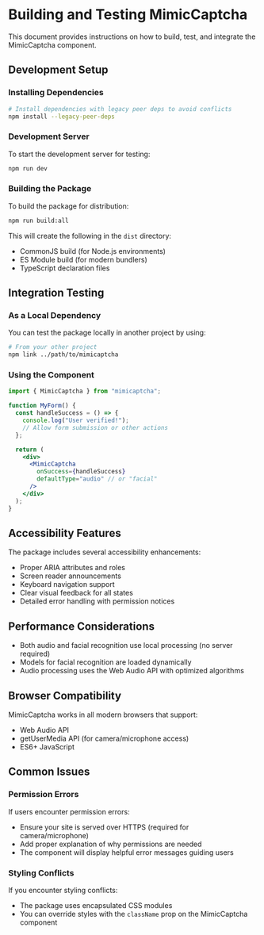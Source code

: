 # Building and Testing MimicCaptcha

This document provides instructions on how to build, test, and integrate the MimicCaptcha component.

## Development Setup

### Installing Dependencies

```bash
# Install dependencies with legacy peer deps to avoid conflicts
npm install --legacy-peer-deps
```

### Development Server

To start the development server for testing:

```bash
npm run dev
```

### Building the Package

To build the package for distribution:

```bash
npm run build:all
```

This will create the following in the `dist` directory:

- CommonJS build (for Node.js environments)
- ES Module build (for modern bundlers)
- TypeScript declaration files

## Integration Testing

### As a Local Dependency

You can test the package locally in another project by using:

```bash
# From your other project
npm link ../path/to/mimicaptcha
```

### Using the Component

```jsx
import { MimicCaptcha } from "mimicaptcha";

function MyForm() {
  const handleSuccess = () => {
    console.log("User verified!");
    // Allow form submission or other actions
  };

  return (
    <div>
      <MimicCaptcha
        onSuccess={handleSuccess}
        defaultType="audio" // or "facial"
      />
    </div>
  );
}
```

## Accessibility Features

The package includes several accessibility enhancements:

- Proper ARIA attributes and roles
- Screen reader announcements
- Keyboard navigation support
- Clear visual feedback for all states
- Detailed error handling with permission notices

## Performance Considerations

- Both audio and facial recognition use local processing (no server required)
- Models for facial recognition are loaded dynamically
- Audio processing uses the Web Audio API with optimized algorithms

## Browser Compatibility

MimicCaptcha works in all modern browsers that support:

- Web Audio API
- getUserMedia API (for camera/microphone access)
- ES6+ JavaScript

## Common Issues

### Permission Errors

If users encounter permission errors:

- Ensure your site is served over HTTPS (required for camera/microphone)
- Add proper explanation of why permissions are needed
- The component will display helpful error messages guiding users

### Styling Conflicts

If you encounter styling conflicts:

- The package uses encapsulated CSS modules
- You can override styles with the `className` prop on the MimicCaptcha component
